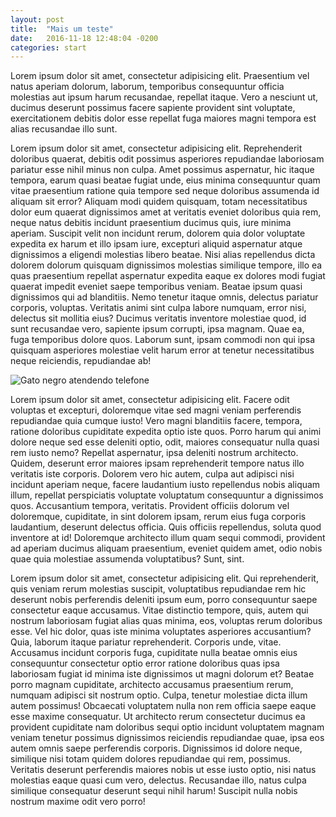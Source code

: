 ```yaml
---
layout: post
title:  "Mais um teste"
date:   2016-11-18 12:48:04 -0200
categories: start
---
```


Lorem ipsum dolor sit amet, consectetur adipisicing elit. Praesentium vel natus aperiam dolorum, laborum, temporibus consequuntur officia molestias aut ipsum harum recusandae, repellat itaque. Vero a nesciunt ut, ducimus deserunt possimus facere sapiente provident sint voluptate, exercitationem debitis dolor esse repellat fuga maiores magni tempora est alias recusandae illo sunt.

Lorem ipsum dolor sit amet, consectetur adipisicing elit. Reprehenderit doloribus quaerat, debitis odit possimus asperiores repudiandae laboriosam pariatur esse nihil minus non culpa. Amet possimus aspernatur, hic itaque tempora, earum quasi beatae fugiat unde, eius minima consequuntur quam vitae praesentium ratione quia tempore sed neque doloribus assumenda id aliquam sit error? Aliquam modi quidem quisquam, totam necessitatibus dolor eum quaerat dignissimos amet at veritatis eveniet doloribus quia rem, neque natus debitis incidunt praesentium ducimus quis, iure minima aperiam. Suscipit velit non incidunt rerum, dolorem quia dolor voluptate expedita ex harum et illo ipsam iure, excepturi aliquid aspernatur atque dignissimos a eligendi molestias libero beatae. Nisi alias repellendus dicta dolorem dolorum quisquam dignissimos molestias similique tempore, illo ea quas praesentium repellat aspernatur expedita eaque ex dolores modi fugiat quaerat impedit eveniet saepe temporibus veniam. Beatae ipsum quasi dignissimos qui ad blanditiis. Nemo tenetur itaque omnis, delectus pariatur corporis, voluptas. Veritatis animi sint culpa labore numquam, error nisi, delectus sit mollitia eius? Ducimus veritatis inventore molestiae quod, id sunt recusandae vero, sapiente ipsum corrupti, ipsa magnam. Quae ea, fuga temporibus dolore quos. Laborum sunt, ipsam commodi non qui ipsa quisquam asperiores molestiae velit harum error at tenetur necessitatibus neque reiciendis, repudiandae ab!

![Gato negro atendendo telefone](http://www.paperstone.co.uk/images/NewsImages/2010/Cat_with_Phone.jpg)

Lorem ipsum dolor sit amet, consectetur adipisicing elit. Facere odit voluptas et excepturi, doloremque vitae sed magni veniam perferendis repudiandae quia cumque iusto! Vero magni blanditiis facere, tempora, ratione doloribus cupiditate expedita optio iste quos. Porro harum qui animi dolore neque sed esse deleniti optio, odit, maiores consequatur nulla quasi rem iusto nemo? Repellat aspernatur, ipsa deleniti nostrum architecto. Quidem, deserunt error maiores ipsam reprehenderit tempore natus illo veritatis iste corporis. Dolorem vero hic autem, culpa aut adipisci nisi incidunt aperiam neque, facere laudantium iusto repellendus nobis aliquam illum, repellat perspiciatis voluptate voluptatum consequuntur a dignissimos quos. Accusantium tempora, veritatis. Provident officiis dolorum vel doloremque, cupiditate, in sint dolorem ipsam, rerum eius fuga corporis laudantium, deserunt delectus officia. Quis officiis repellendus, soluta quod inventore at id! Doloremque architecto illum quam sequi commodi, provident ad aperiam ducimus aliquam praesentium, eveniet quidem amet, odio nobis quae quia molestiae assumenda voluptatibus? Sunt, sint.

Lorem ipsum dolor sit amet, consectetur adipisicing elit. Qui reprehenderit, quis veniam rerum molestias suscipit, voluptatibus repudiandae rem hic deserunt nobis perferendis deleniti ipsum eum, porro consequuntur saepe consectetur eaque accusamus. Vitae distinctio tempore, quis, autem qui nostrum laboriosam fugiat alias quas minima, eos, voluptas rerum doloribus esse. Vel hic dolor, quas iste minima voluptates asperiores accusantium? Quia, laborum itaque pariatur reprehenderit. Corporis unde, vitae. Accusamus incidunt corporis fuga, cupiditate nulla beatae omnis eius consequuntur consectetur optio error ratione doloribus quas ipsa laboriosam fugiat id minima iste dignissimos ut magni dolorum et? Beatae porro magnam cupiditate, architecto accusamus praesentium rerum, numquam adipisci sit nostrum optio. Culpa, tenetur molestiae dicta illum autem possimus! Obcaecati voluptatem nulla non rem officia saepe eaque esse maxime consequatur. Ut architecto rerum consectetur ducimus ea provident cupiditate nam doloribus sequi optio incidunt voluptatem magnam veniam tenetur possimus dignissimos reiciendis repudiandae quae, ipsa eos autem omnis saepe perferendis corporis. Dignissimos id dolore neque, similique nisi totam quidem dolores repudiandae qui rem, possimus. Veritatis deserunt perferendis maiores nobis ut esse iusto optio, nisi natus molestias eaque quasi cum vero, delectus. Recusandae illo, natus culpa similique consequatur deserunt sequi nihil harum! Suscipit nulla nobis nostrum maxime odit vero porro!